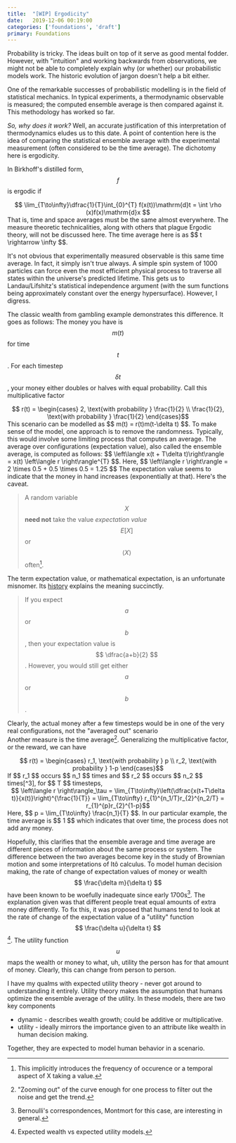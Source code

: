 ```yaml
---
title:  "[WIP] Ergodicity"
date:   2019-12-06 00:19:00
categories: ['foundations', 'draft']
primary: Foundations
---
```

<script type="text/javascript" src="https://cdn.mathjax.org/mathjax/latest/MathJax.js?config=TeX-AMS_HTML"></script>

Probability is tricky. The ideas built on top of it serve as good mental fodder. However, with "intuition" and working backwards from observations, we might not be able to completely explain why (or whether) our probabilistic models work. The historic evolution of jargon doesn't help a bit either. 

One of the remarkable successes of probabilistic modelling is in the field of statistical mechanics. In typical experiments, a thermodynamic observable is measured; the computed ensemble average is then compared against it. This methodology has worked so far. 

_So, why does it work?_ Well, an accurate justification of this interpretation of thermodynamics eludes us to this date. A point of contention here is the idea of comparing the statistical ensemble average with the experimental measurement (often considered to be the time average). The dichotomy here is ergodicity. 

In Birkhoff's distilled form, $$ f $$ is ergodic if 
<center>$$ \lim_{T\to\infty}\dfrac{1}{T}\int_{0}^{T} f(x(t))\mathrm{d}t = \int \rho (x)f(x)\mathrm{d}x $$</center>
That is, time and space averages must be the same almost everywhere. The measure theoretic technicalities, along with others that plague Ergodic theory, will not be discussed here. The time average here is as $$ t \rightarrow \infty $$. 

It's not obvious that experimentally measured observable is this same time average. In fact, it simply isn't true always. A simple spin system of 1000 particles can force even the most efficient physical process to traverse all states within the universe's predicted lifetime. This gets us to Landau/Lifshitz's statistical independence argument (with the sum functions being approximately constant over the energy hypersurface). However, I digress.

The classic wealth from gambling example demonstrates this difference. It goes as follows: The money you have is $$ m(t) $$ for time $$ t $$. For each timestep $$ \delta t $$, your money either doubles or halves with equal probability. Call this multiplicative factor 
<center>$$ r(t) = \begin{cases} 2, \text{with probability } \frac{1}{2} \\ \frac{1}{2}, \text{with probability } \frac{1}{2} \end{cases}$$ </center>
This scenario can be modelled as $$ m(t) = r(t)m(t-\delta t) $$. To make sense of the model, one approach is to remove the randomness. Typically, this would involve some limiting process that computes an average. The average over configurations (expectation value), also called the ensemble average, is computed as follows: $$ \left\langle x(t + T\delta t)\right\rangle = x(t) \left\langle r \right\rangle^{T} $$. Here, $$ \left\langle r \right\rangle = 2 \times 0.5 + 0.5 \times 0.5 = 1.25 $$ The expectation value seems to indicate that the money in hand increases (exponentially at that). Here's the caveat.

> A random variable $$ X $$ **need not** take the value _expectation value_ $$ E[X] $$ or $$ \left\langle X \right\rangle $$ often[^1].

The term expectation value, or mathematical expectation, is an unfortunate misnomer. Its [history](https://en.wikipedia.org/wiki/Expected_value#Etymology) explains the meaning succinctly. 
> If you expect $$ a $$ or $$ b $$, then your expectation value is $$ \dfrac{a+b}{2} $$. However, you would still get either $$ a $$ or $$ b $$.

Clearly, the actual money after a few timesteps would be in one of the very real configurations, not the "averaged out" scenario  
Another measure is the time average[^2]. Generalizing the multiplicative factor, or the reward, we can have 
<center>$$ r(t) = \begin{cases} r_1, \text{with probability } p \\ r_2, \text{with probability } 1-p \end{cases}$$ </center>
If $$ r_1 $$ occurs $$ n_1 $$ times and $$ r_2 $$ occurs $$ n_2 $$ times[^3], for $$ T $$ timesteps,
<center>$$ \left\langle r \right\rangle_\tau = \lim_{T\to\infty}\left(\dfrac{x(t+T\delta t)}{x(t)}\right)^{\frac{1}{T}} = \lim_{T\to\infty} r_{1}^{n_1/T}r_{2}^{n_2/T} = r_{1}^{p}r_{2}^{1-p}$$ </center>
Here, $$ p = \lim_{T\to\infty} \frac{n_1}{T} $$. In our particular example, the time average is $$ 1 $$ which indicates that over time, the process does not add any money.

Hopefully, this clarifies that the ensemble average and time average are different pieces of information about the same process or system. The difference between the two averages become key in the study of Brownian motion and some interpretations of Itô calculus. To model human decision making, the rate of change of expectation values of money or wealth $$ \frac{\delta m}{\delta t} $$ have been known to be woefully inadequate since early 1700s[^4]. The explanation given was that different people treat equal amounts of extra money differently. To fix this, it was proposed that humans tend to look at the rate of change of the expectation value of a "utility" function $$ \frac{\delta u}{\delta t} $$[^5]. The utility function $$ u $$ maps the wealth or money to what, uh, utility the person has for that amount of money. Clearly, this can change from person to person.

I have my qualms with expected utility theory - never got around to understanding it entirely. Utility theory makes the assumption that humans optimize the ensemble average of the utility. In these models, there are two key components
* dynamic - describes wealth growth; could be additive or multiplicative.
* utility - ideally mirrors the importance given to an attribute like wealth in human decision making.

Together, they are expected to model human behavior in a scenario.

[^1]: This implicitly introduces the frequency of occurence or a temporal aspect of X taking a value.
[^2]: "Zooming out" of the curve enough for one process to filter out the noise and get the trend.
[^3]: Here, $$ n_1 + n_2 = T $$
[^4]: Bernoulli's correspondences, Montmort for this case, are interesting in general.
[^5]: Expected wealth vs expected utility models.
